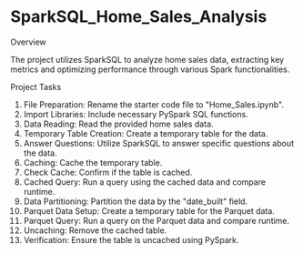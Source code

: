 # SparkSQL_Home_Sales_Analysis

Overview

The project utilizes SparkSQL to analyze home sales data, extracting key metrics and optimizing performance through various Spark functionalities.

Project Tasks

1. File Preparation: Rename the starter code file to "Home_Sales.ipynb".
2. Import Libraries: Include necessary PySpark SQL functions.
3. Data Reading: Read the provided home sales data.
4. Temporary Table Creation: Create a temporary table for the data.
5. Answer Questions: Utilize SparkSQL to answer specific questions about the data.
6. Caching: Cache the temporary table.
7. Check Cache: Confirm if the table is cached.
8. Cached Query: Run a query using the cached data and compare runtime.
9. Data Partitioning: Partition the data by the "date_built" field.
10. Parquet Data Setup: Create a temporary table for the Parquet data.
11. Parquet Query: Run a query on the Parquet data and compare runtime.
12. Uncaching: Remove the cached table.
13. Verification: Ensure the table is uncached using PySpark.
   